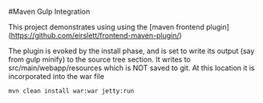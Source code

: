 #Maven Gulp Integration
 
This project demonstrates using using the [maven frontend plugin] 
(https://github.com/eirslett/frontend-maven-plugin/)

The plugin is evoked by the install phase, and is set to write its output
(say from gulp minify) to the source tree section. It writes to src/main/webapp/resources
which is NOT saved to git. At this location it is incorporated into the war
file

```
mvn clean install war:war jetty:run
```


 
